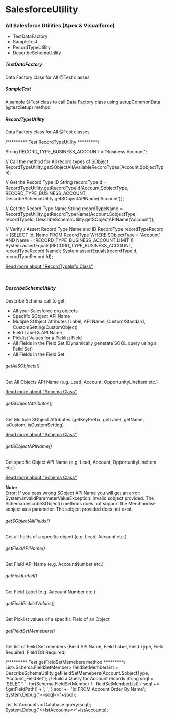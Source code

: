 # SalesforceUtility
<h3>All Salesforce Utilities (Apex &amp; Visualforce)</h3>

<ul>
  <li>TestDataFactory</li>
  <li>SampleTest</li>
  <li>RecordTypeUtility</li>
  <li>DescribeSchemaUtility</li>
</ul>

<h5>TestDataFactory</h5><p>Data Factory class for All @Test classes</p>

<h5>SampleTest</h5><p>A sample @Test class to call Data Factory class using setupCommonData (@testSetup) method</p>

<h5>RecordTypeUtility</h5><p>Data Factory class for All @Test classes</p>

/********* Test RecordTypeUtility *********/

String RECORD_TYPE_BUSINESS_ACCOUNT = 'Business Account';

// Call the method for All record types of SObject
RecordTypeUtility.getSObjectAllAvailableRecordTypes(Account.SobjectType);

// Get the Record Type ID
String recordTypeId = RecordTypeUtility.getRecordTypeId(Account.SobjectType, RECORD_TYPE_BUSINESS_ACCOUNT, DescribeSchemaUtility.getSObjectAPIName('Account'));

// Get the Record Type Name
String recordTypeName = RecordTypeUtility.getRecordTypeName(Account.SobjectType, recordTypeId, DescribeSchemaUtility.getSObjectAPIName('Account'));

// Verify / Assert Record Type Name and ID
RecordType recordTypeRecord = [SELECT Id, Name FROM RecordType WHERE SObjectType = 'Account' AND Name = :RECORD_TYPE_BUSINESS_ACCOUNT LIMIT 1];
System.assertEquals(RECORD_TYPE_BUSINESS_ACCOUNT, recordTypeRecord.Name);
System.assertEquals(recordTypeId, recordTypeRecord.Id);

<a href="https://developer.salesforce.com/docs/atlas.en-us.apexcode.meta/apexcode/apex_class_Schema_RecordTypeInfo.htm" target="_blank" alt="RecordTypeInfo Class">Read more about "RecordTypeInfo Class"</a>

<br/>

<h5>DescribeSchemaUtility</h5><p>Describe Schema call to get:</p> 
<ul>
  <li>All your Salesforce org objects</li>
  <li>Specific SObject API Name</li>
  <li>Mutiple SObject Atributes (Label, API Name, Custom/Standard, CustomSetting/CustomObject)</li>
  <li>Field Label & API Name</li>
  <li>Picklist Values for a Picklist Field</li>
  <li>All Fields in the Field Set (Dynamically generate SOQL query using a Feild Set)</li>
  <li>All Fields in the Field Set</li>
</ul>

<h6>getAllSObjects()</h6><p>Get All Objects API Name (e.g. Lead, Account, OpportunityLineItem etc.)</p>
<a href="https://developer.salesforce.com/docs/atlas.en-us.apexcode.meta/apexcode/apex_methods_system_schema.htm" target="_blank" alt="Schema Class">Read more about "Schema Class"</a>

<h6>getSObjectAttributes()</h6><p>Get Multiple SObject Attributes (getKeyPrefix, getLabel, getName, isCustom, isCustomSetting)</p>
<a href="https://developer.salesforce.com/docs/atlas.en-us.apexcode.meta/apexcode/apex_methods_system_schema.htm" target="_blank" alt="Schema Class">Read more about "Schema Class"</a>

<h6>getSObjectAPIName()</h6><p>Get specific Object API Name (e.g. Lead, Account, OpportunityLineItem etc.)</p>
<a href="https://developer.salesforce.com/docs/atlas.en-us.apexcode.meta/apexcode/apex_methods_system_schema.htm" target="_blank" alt="Schema Class">Read more about "Schema Class"</a>

<b>Note:</b> <br/>
Error: If you pass wrong SObject API Name you will get an error:
System.InvalidParameterValueException: Invalid sobject provided. The Schema.describeSObject() methods does not support the Merchandise sobject as a parameter. The sobject provided does not exist.

<h6>getSObjectAllFields()</h6><p>Get all fields of a specific object (e.g. Lead, Account etc.)</p>

<h6>getFieldAPIName()</h6><p>Get Field API Name (e.g. AccountNumber etc.)</p>

<h6>getFieldLabel()</h6><p>Get Field Label (e.g. Account Number etc.)</p>

<h6>getFieldPicklistValues()</h6><p>Get Picklist values of a specific Field of an Object</p>

<h6>getFieldSetMemebers()</h6><p>Get list of Feild Set members (Field API Name, Field Label, Field Type, Field Required, Field DB Required)</p>

/********* Test getFieldSetMemebers method *********/ <br/>
List<Schema.FieldSetMember> fieldSetMemberList = DescribeSchemaUtility.getFieldSetMemebers(Account.SobjectType, 'Account_FieldSet');
// Build a Query for Account records
String soql = 'SELECT ';
for(Schema.FieldSetMember f : fieldSetMemberList) {
    soql += f.getFieldPath() + ', ';
}
soql += 'Id FROM Account Order By Name';
System.Debug('>>soql<<'+soql);

List<Account> lstAccounts = Database.query(soql); 
System.Debug('>>lstAccounts<<'+lstAccounts);
